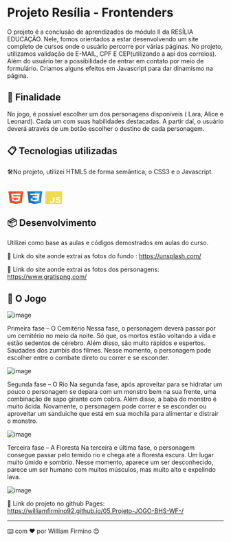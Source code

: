 # Projeto Resília - Frontenders

O projeto é a conclusão de aprendizados do módulo II da RESÍLIA EDUCAÇÃO. Nele, fomos orientados a estar desenvolvendo um site completo de cursos onde o usuário percorre por várias páginas. No projeto, utilizamos validação de E-MAIL, CPF E CEP(utilizando a api dos correios).
Além do usuário ter a possibilidade de entrar em contato por meio de formulário. Criamos alguns efeitos em Javascript para dar dinamismo na página.

## 🚀 Finalidade

No jogo, é possível escolher um dos personagens disponíveis ( Lara, Alice e Leonard). Cada um com suas habilidades destacadas. A partir daí, o usuário deverá através de um botão escolher o destino de cada personagem.


## 📋 Tecnologias utilizadas

🛠️No projeto, utilizei HTML5 de forma semântica, o CSS3 e o Javascript.
<div style="display: inline_block"><br>
<img align="center" alt="Will-HTML" height="30" width="40" src="https://raw.githubusercontent.com/devicons/devicon/master/icons/html5/html5-original.svg">
<img align="center" alt="Will-CSS" height="30" width="40" src="https://raw.githubusercontent.com/devicons/devicon/master/icons/css3/css3-original.svg">
 <img align="center" alt="Will-Js" height="30" width="40" src="https://raw.githubusercontent.com/devicons/devicon/master/icons/javascript/javascript-plain.svg">
</div>


## 📦 Desenvolvimento

Utilizei como base as aulas e códigos demostrados em aulas do curso. 

📌 Link do site aonde extrai as fotos do fundo : https://unsplash.com/

📌 Link do site aonde extrai as fotos dos personagens: https://www.gratispng.com/


## 📄 O Jogo

![image](https://user-images.githubusercontent.com/89873481/168280920-7370b328-f007-4734-bb07-885b3f2249e9.png)

Primeira fase – O Cemitério
Nessa fase, o personagem deverá passar por um cemitério no meio da noite. Só que, os mortos estão voltando a vida e estão sedentos de cérebro. Além disso, são muito rápidos e espertos. Saudades dos zumbis dos filmes.
Nesse momento, o personagem pode escolher entre o combate direto ou correr e se esconder.

![image](https://user-images.githubusercontent.com/89873481/168281095-1bdcc016-075e-44cf-9206-90f120343c09.png)

Segunda fase – O Rio
Na segunda fase, após aproveitar para se hidratar um pouco o personagem se depara com um monstro bem na sua frente, uma combinação de sapo girante com cobra. Além disso, a baba do monstro é muito ácida. 
Novamente, o personagem pode correr e se esconder ou aproveitar um sanduiche que está em sua mochila para alimentar e distrair o monstro.

![image](https://user-images.githubusercontent.com/89873481/168281168-930134b4-cf72-404b-99dd-562430424fbc.png)

Terceira fase – A Floresta
Na terceira e última fase, o personagem consegue passar pelo temido rio e chega até a floresta escura. Um lugar muito úmido e sombrio. Nesse momento, aparece um ser desconhecido, parece um ser humano com muitos músculos,  mas muito alto e expelindo lava.

![image](https://user-images.githubusercontent.com/89873481/168281206-5f42ad66-ad4e-4e7d-8ff5-1fdb9df5afde.png)


📌 Link do projeto no github Pages: https://williamfirmino92.github.io/05.Projeto-JOGO-BHS-WF-/
 


---
⌨️ com ❤️ por William Firmino 😊



